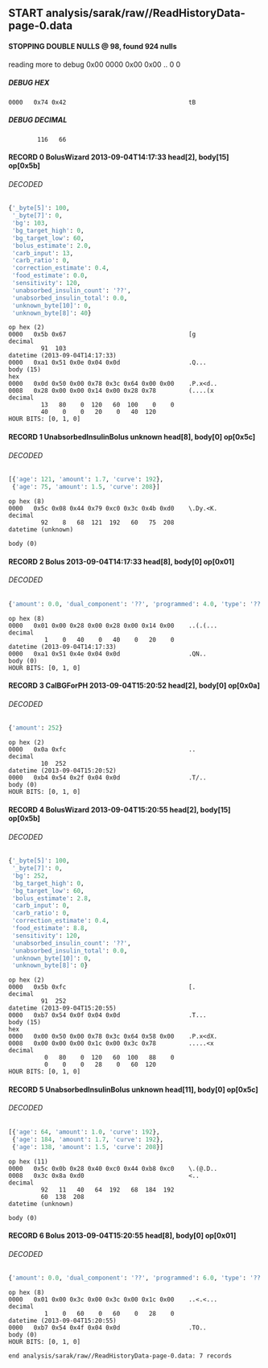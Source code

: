 ## START analysis/sarak/raw//ReadHistoryData-page-0.data
#### STOPPING DOUBLE NULLS @ 98, found 924 nulls
reading more to debug 0x00
    0000   0x00 0x00                                  ..
              0    0
##### DEBUG HEX
    0000   0x74 0x42                                  tB
##### DEBUG DECIMAL
            116   66
#### RECORD 0 BolusWizard 2013-09-04T14:17:33 head[2], body[15] op[0x5b]
###### DECODED
```python
{'_byte[5]': 100,
 '_byte[7]': 0,
 'bg': 103,
 'bg_target_high': 0,
 'bg_target_low': 60,
 'bolus_estimate': 2.0,
 'carb_input': 13,
 'carb_ratio': 0,
 'correction_estimate': 0.4,
 'food_estimate': 0.0,
 'sensitivity': 120,
 'unabsorbed_insulin_count': '??',
 'unabsorbed_insulin_total': 0.0,
 'unknown_byte[10]': 0,
 'unknown_byte[8]': 40}
```
    op hex (2)
    0000   0x5b 0x67                                  [g
    decimal
             91  103
    datetime (2013-09-04T14:17:33)
    0000   0xa1 0x51 0x0e 0x04 0x0d                   .Q...
    body (15)
    hex
    0000   0x0d 0x50 0x00 0x78 0x3c 0x64 0x00 0x00    .P.x<d..
    0008   0x28 0x00 0x00 0x14 0x00 0x28 0x78         (....(x
    decimal
             13   80    0  120   60  100    0    0
             40    0    0   20    0   40  120
    HOUR BITS: [0, 1, 0]
#### RECORD 1 UnabsorbedInsulinBolus unknown head[8], body[0] op[0x5c]
###### DECODED
```python
[{'age': 121, 'amount': 1.7, 'curve': 192},
 {'age': 75, 'amount': 1.5, 'curve': 208}]
```
    op hex (8)
    0000   0x5c 0x08 0x44 0x79 0xc0 0x3c 0x4b 0xd0    \.Dy.<K.
    decimal
             92    8   68  121  192   60   75  208
    datetime (unknown)

    body (0)

#### RECORD 2 Bolus 2013-09-04T14:17:33 head[8], body[0] op[0x01]
###### DECODED
```python
{'amount': 0.0, 'dual_component': '??', 'programmed': 4.0, 'type': '??'}
```
    op hex (8)
    0000   0x01 0x00 0x28 0x00 0x28 0x00 0x14 0x00    ..(.(...
    decimal
              1    0   40    0   40    0   20    0
    datetime (2013-09-04T14:17:33)
    0000   0xa1 0x51 0x4e 0x04 0x0d                   .QN..
    body (0)
    HOUR BITS: [0, 1, 0]
#### RECORD 3 CalBGForPH 2013-09-04T15:20:52 head[2], body[0] op[0x0a]
###### DECODED
```python
{'amount': 252}
```
    op hex (2)
    0000   0x0a 0xfc                                  ..
    decimal
             10  252
    datetime (2013-09-04T15:20:52)
    0000   0xb4 0x54 0x2f 0x04 0x0d                   .T/..
    body (0)
    HOUR BITS: [0, 1, 0]
#### RECORD 4 BolusWizard 2013-09-04T15:20:55 head[2], body[15] op[0x5b]
###### DECODED
```python
{'_byte[5]': 100,
 '_byte[7]': 0,
 'bg': 252,
 'bg_target_high': 0,
 'bg_target_low': 60,
 'bolus_estimate': 2.8,
 'carb_input': 0,
 'carb_ratio': 0,
 'correction_estimate': 0.4,
 'food_estimate': 8.8,
 'sensitivity': 120,
 'unabsorbed_insulin_count': '??',
 'unabsorbed_insulin_total': 0.0,
 'unknown_byte[10]': 0,
 'unknown_byte[8]': 0}
```
    op hex (2)
    0000   0x5b 0xfc                                  [.
    decimal
             91  252
    datetime (2013-09-04T15:20:55)
    0000   0xb7 0x54 0x0f 0x04 0x0d                   .T...
    body (15)
    hex
    0000   0x00 0x50 0x00 0x78 0x3c 0x64 0x58 0x00    .P.x<dX.
    0008   0x00 0x00 0x00 0x1c 0x00 0x3c 0x78         .....<x
    decimal
              0   80    0  120   60  100   88    0
              0    0    0   28    0   60  120
    HOUR BITS: [0, 1, 0]
#### RECORD 5 UnabsorbedInsulinBolus unknown head[11], body[0] op[0x5c]
###### DECODED
```python
[{'age': 64, 'amount': 1.0, 'curve': 192},
 {'age': 184, 'amount': 1.7, 'curve': 192},
 {'age': 138, 'amount': 1.5, 'curve': 208}]
```
    op hex (11)
    0000   0x5c 0x0b 0x28 0x40 0xc0 0x44 0xb8 0xc0    \.(@.D..
    0008   0x3c 0x8a 0xd0                             <..
    decimal
             92   11   40   64  192   68  184  192
             60  138  208
    datetime (unknown)

    body (0)

#### RECORD 6 Bolus 2013-09-04T15:20:55 head[8], body[0] op[0x01]
###### DECODED
```python
{'amount': 0.0, 'dual_component': '??', 'programmed': 6.0, 'type': '??'}
```
    op hex (8)
    0000   0x01 0x00 0x3c 0x00 0x3c 0x00 0x1c 0x00    ..<.<...
    decimal
              1    0   60    0   60    0   28    0
    datetime (2013-09-04T15:20:55)
    0000   0xb7 0x54 0x4f 0x04 0x0d                   .TO..
    body (0)
    HOUR BITS: [0, 1, 0]
`end analysis/sarak/raw//ReadHistoryData-page-0.data: 7 records`

